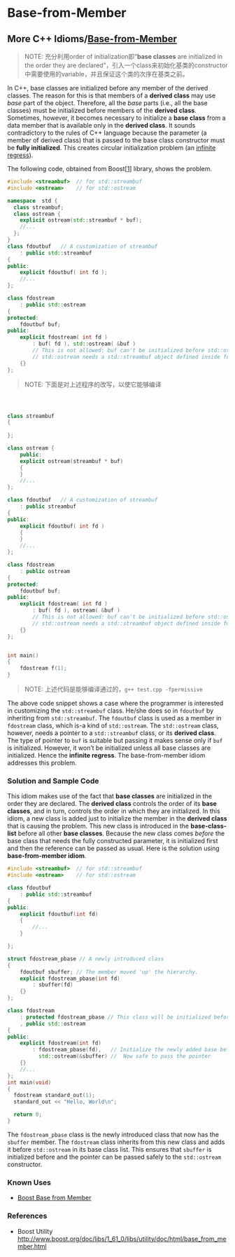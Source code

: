 # Base-from-Member



## More C++ Idioms/[Base-from-Member](https://en.wikibooks.org/wiki/More_C%2B%2B_Idioms/Base-from-Member)

> NOTE: 充分利用order of initialization即“**base classes** are initialized in the order they are declared”，引入一个class来初始化基类的constructor中需要使用的variable，并且保证这个类的次序在基类之前。

In C++, base classes are initialized before any member of the derived classes. The reason for this is that members of a **derived class** may use *base* part of the object. Therefore, all the *base* parts (i.e., all the base classes) must be initialized before members of the **derived class**. Sometimes, however, it becomes necessary to initialize a **base class** from a data member that is available only in the **derived class**. It sounds contradictory to the rules of C++ language because the parameter (a member of derived class) that is passed to the base class constructor must be **fully initialized**. This creates circular initialization problem (an [infinite regress](https://en.wikipedia.org/wiki/Infinite_regress)).

The following code, obtained from Boost[[1\]](https://en.wikibooks.org/wiki/More_C%2B%2B_Idioms/Base-from-Member#cite_note-1) library, shows the problem.

```c++
#include <streambuf>  // for std::streambuf
#include <ostream>    // for std::ostream

namespace  std {
  class streambuf;
  class ostream {
    explicit ostream(std::streambuf * buf);
    //...
  };
}
class fdoutbuf   // A customization of streambuf
    : public std::streambuf
{
public:
    explicit fdoutbuf( int fd );
    //...
};

class fdostream
    : public std::ostream
{
protected:
    fdoutbuf buf;
public:
    explicit fdostream( int fd ) 
        : buf( fd ), std::ostream( &buf ) 
        // This is not allowed: buf can't be initialized before std::ostream.
        // std::ostream needs a std::streambuf object defined inside fdoutbuf.
    {}
};

```

> NOTE: 下面是对上述程序的改写，以使它能够编译

```c++



class streambuf
{
    
};

class ostream {
    public:
    explicit ostream(streambuf * buf)
    {
    }
    //...
};

class fdoutbuf   // A customization of streambuf
    : public streambuf
{
public:
    explicit fdoutbuf( int fd )
    {
    }
    //...
};

class fdostream
    : public ostream
{
protected:
    fdoutbuf buf;
public:
    explicit fdostream( int fd ) 
        : buf( fd ), ostream( &buf ) 
        // This is not allowed: buf can't be initialized before std::ostream.
        // std::ostream needs a std::streambuf object defined inside fdoutbuf.
    {}
};


int main()
{
    fdostream f(1);
}
```

> NOTE: 上述代码是能够编译通过的，`g++ test.cpp -fpermissive`



The above code snippet shows a case where the programmer is interested in customizing the `std::streambuf` class. He/she does so in `fdoutbuf` by inheriting from `std::streambuf`. The `fdoutbuf` class is used as a member in `fdostream` class, which is-a kind of `std::ostream`. The `std::ostream` class, however, needs a pointer to a `std::streambuf` class, or its **derived class**. The type of pointer to `buf` is suitable but passing it makes sense only if `buf` is initialized. However, it won’t be initialized unless all base classes are initialized. Hence the **infinite regress**. The base-from-member idiom addresses this problem.

### Solution and Sample Code

This idiom makes use of the fact that **base classes** are initialized in the order they are declared. The **derived class** controls the order of its **base classes**, and in turn, controls the order in which they are initialized. In this idiom, a new class is added just to initialize the member in the **derived class** that is causing the problem. This new class is introduced in the **base-class-list** before all other **base classes**. Because the new class comes *before* the base class that needs the fully constructed parameter, it is initialized first and then the reference can be passed as usual. Here is the solution using **base-from-member idiom**.

```c++
#include <streambuf>  // for std::streambuf
#include <ostream>    // for std::ostream

class fdoutbuf
    : public std::streambuf
{
public:
    explicit fdoutbuf(int fd)
    {
    	//...        
    }

};

struct fdostream_pbase // A newly introduced class
{
    fdoutbuf sbuffer; // The member moved 'up' the hierarchy.
    explicit fdostream_pbase(int fd)
        : sbuffer(fd)
    {}
};

class fdostream
    : protected fdostream_pbase // This class will be initialized before the next one.
    , public std::ostream
{
public:
    explicit fdostream(int fd)
        : fdostream_pbase(fd),   // Initialize the newly added base before std::ostream.
          std::ostream(&sbuffer) //  Now safe to pass the pointer
    {}
    //...
};
int main(void)
{
  fdostream standard_out(1);
  standard_out << "Hello, World\n";

  return 0;
}
```

The `fdostream_pbase` class is the newly introduced class that now has the `sbuffer` member. The `fdostream` class inherits from this new class and adds it before `std::ostream` in its base class list. This ensures that `sbuffer` is initialized before and the pointer can be passed safely to the `std::ostream` constructor.

### Known Uses

- [Boost Base from Member](http://www.boost.org/doc/libs/1_47_0/libs/utility/base_from_member.html)

### References

- Boost Utility http://www.boost.org/doc/libs/1_61_0/libs/utility/doc/html/base_from_member.html